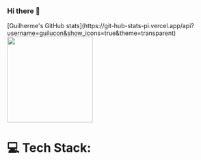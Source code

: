 ### Hi there 👋


<!--!
![Most Used Langs](https://git-hub-stats-pi.vercel.app/api/top-langs/?username=guilucon&hide_progress=true&theme=transparent)-->


<div>
[Guilherme's GitHub stats](https://git-hub-stats-pi.vercel.app/api?username=guilucon&show_icons=true&theme=transparent)
<img height=200 align="center" src="https://git-hub-stats-pi.vercel.app/api/top-langs/?username=guilucon&hide_progress=true&langs_count=12&card_width=320&theme=transparent" />
</div>

# 💻 Tech Stack:
<!--
**guilucon/guilucon** is a ✨ _special_ ✨ repository because its `README.md` (this file) appears on your GitHub profile.

Here are some ideas to get you started:

- 🔭 I’m currently working on ...
- 🌱 I’m currently learning ...
- 👯 I’m looking to collaborate on ...
- 🤔 I’m looking for help with ...
- 💬 Ask me about ...
- 📫 How to reach me: ...
- 😄 Pronouns: ...
- ⚡ Fun fact: ...
-->

